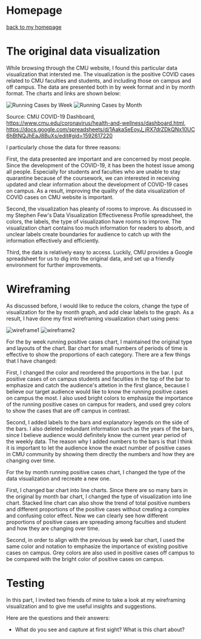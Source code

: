 # Homepage

[back to my homepage](/README.md)



# The original data visualization
While browsing through the CMU website, I found this particular data visualization that intersted me. The visualization is the positive COVID cases related to CMU faculties and students, and including those on campus and off campus. The data are presented both in by week format and in by month format. The charts and links are shown below:

![Running Cases by Week](https://user-images.githubusercontent.com/90215938/134103475-2e70b5cb-7ee2-4f1d-b426-4127807df997.png)
![Running Cases by Month](https://user-images.githubusercontent.com/90215938/134103496-433b559a-39c2-452b-bcdf-4e20490e65ad.png)

Source: CMU COVID-19 Dashboard, https://www.cmu.edu/coronavirus/health-and-wellness/dashboard.html, https://docs.google.com/spreadsheets/d/1AakaSeEoyJ_jRX7drZDkQNx10UC6hBtNQJhEaJ8BuXs/edit#gid=1592617220

I particularly chose the data for three reasons:

First, the data presented are important and are concerned by most people. Since the development of the COVID-19, it has been the hotest issue among all people. Especially for students and faculties who are unable to stay quarantine because of the coursework, we can interested in receiving updated and clear information about the development of COVID-19 cases on campus. As a result, improving the quality of the data visualization of COVID cases on CMU website is important.

Second, the visualization has pleanty of rooms to improve. As discussed in my Stephen Few's Data Visualization Effectiveness Profile spreadsheet, the colors, the labels, the type of visualization have rooms to improve. The visualization chart contains too much information for readers to absorb, and unclear labels create boundaries for audience to catch up with the information effectively and efficiently.

Third, the data is relatively easy to access. Luckily, CMU provides a Google spreadsheet for us to dig into the original data, and set up a friendly environment for further improvements.

# Wireframing
As discussed before, I would like to reduce the colors, change the type of visualization for the by month graph, and add clear labels to the graph. As a result, I have done my first wireframing visualization chart using pens:

![wireframe1](https://user-images.githubusercontent.com/90215938/134106683-e26d4020-e25b-4632-b975-fa1de4ab27b2.jpg)
![wireframe2](https://user-images.githubusercontent.com/90215938/134106733-17fbac5d-3889-4901-ad7c-12d1ce342a89.jpg)

For the by week running positive cases chart, I maintained the original type and layouts of the chart. Bar chart for small numbers of periods of time is effective to show the proportions of each category. There are a few things that I have changed: 

First, I changed the color and reordered the proportions in the bar. I put positive cases of on campus students and faculties in the top of the bar to emphasize and catch the audience's attetion in the first glance, because I believe our target audience would like to know the running positive cases on campus the most. I also used bright colors to emphasize the importance of the running positive cases on campus for readers, and used grey colors to show the cases that are off campus in contrast.

Second, I added labels to the bars and explanatory legends on the side of the bars. I also deleted redundant information such as the years of the bars, since I believe audience would definitely know the current year period of the weekly data. The reason why I added numbers to the bars is that I think it is important to let the audience know the exact number of positive cases in CMU community by showing them directly the numbers and how they are changing over time. 

For the by month running positive cases chart, I changed the type of the data visualization and recreate a new one.

First, I changed bar chart into line charts. Since there are so many bars in the original by month bar chart, I changed the type of visualization into line chart. Stacked line chart can also show the trend of total positive numbers and different proportions of the positive cases without creating a complex and confusing color effect. Now we can clearly see how different proportions of positive cases are spreading among faculties and student and how they are changing over time.

Second, in order to align with the previous by week bar chart, I used the same color and notation to emphasize the importance of existing positive cases on campus. Grey colors are also used in positive cases off campus to be compared with the bright color of positive cases on campus.

# Testing

In this part, I invited two friends of mine to take a look at my wireframing visualization and to give me useful insights and suggestions.

Here are the questions and their answers:

- What do you see and capture at first sight? What is this chart about?
